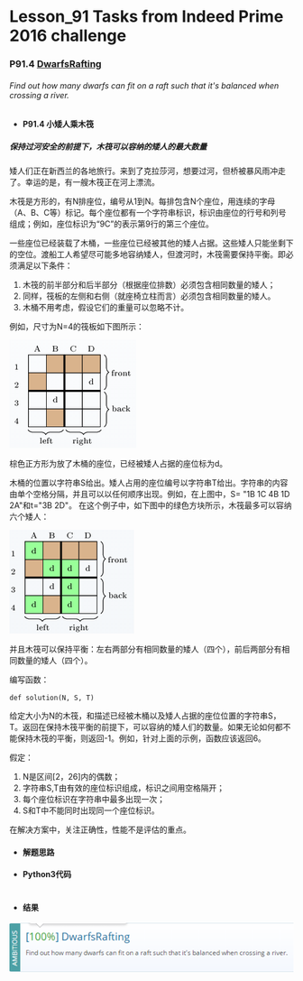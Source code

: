 # Lesson_91 Tasks from Indeed Prime 2016 challenge


### P91.4 [DwarfsRafting](https://app.codility.com/programmers/lessons/91-tasks_from_indeed_prime_2016_challenge/dwarfs_rafting/) 


###### Find out how many dwarfs can fit on a raft such that it's balanced when crossing a river.

* #### P91.4 小矮人乘木筏

#####  保持过河安全的前提下，木筏可以容纳的矮人的最大数量

矮人们正在新西兰的各地旅行。来到了克拉莎河，想要过河，但桥被暴风雨冲走了。幸运的是，有一艘木筏正在河上漂流。

木筏是方形的，有N排座位，编号从1到N。每排包含N个座位，用连续的字母（A、B、C等）标记。每个座位都有一个字符串标识，标识由座位的行号和列号组成；例如，座位标识为“9C”的表示第9行的第三个座位。

一些座位已经装载了木桶，一些座位已经被其他的矮人占据。这些矮人只能坐剩下的空位。渡船工人希望尽可能多地容纳矮人，但渡河时，木筏需要保持平衡。即必须满足以下条件：

  1. 木筏的前半部分和后半部分（根据座位排数）必须包含相同数量的矮人；
  2. 同样，筏板的左侧和右侧（就座椅立柱而言）必须包含相同数量的矮人。
  3. 木桶不用考虑，假设它们的重量可以忽略不计。
  
例如，尺寸为N=4的筏板如下图所示：

![image](https://github.com/Anfany/Codility-Lessons-By-Python3/blob/master/L91_Tasks%20from%20Indeed%20Prime%202016%20challenge/91.4.1.png)

棕色正方形为放了木桶的座位，已经被矮人占据的座位标为d。


木桶的位置以字符串S给出。矮人占用的座位编号以字符串T给出。字符串的内容由单个空格分隔，并且可以以任何顺序出现。例如，在上图中，S= "1B 1C 4B 1D 2A"和t="3B 2D"。
在这个例子中，如下图中的绿色方块所示，木筏最多可以容纳六个矮人：

![image](https://github.com/Anfany/Codility-Lessons-By-Python3/blob/master/L91_Tasks%20from%20Indeed%20Prime%202016%20challenge/91.4.2.png)

并且木筏可以保持平衡：左右两部分有相同数量的矮人（四个），前后两部分有相同数量的矮人（四个）。


编写函数：
```
def solution(N, S, T)
```
给定大小为N的木筏，和描述已经被木桶以及矮人占据的座位位置的字符串S，T。返回在保持木筏平衡的前提下，可以容纳的矮人们的数量。如果无论如何都不能保持木筏的平衡，则返回-1。例如，针对上面的示例，函数应该返回6。

假定：
  1. N是区间[2，26]内的偶数；
  2. 字符串S,T由有效的座位标识组成，标识之间用空格隔开；
  3. 每个座位标识在字符串中最多出现一次；
  4. S和T中不能同时出现同一个座位标识。
  
在解决方案中，关注正确性，性能不是评估的重点。
 


* #### 解题思路


* #### Python3代码


```python


```


* #### 结果


![image](https://github.com/Anfany/Codility-Lessons-By-Python3/blob/master/L91_Tasks%20from%20Indeed%20Prime%202016%20challenge/91.4.png)
